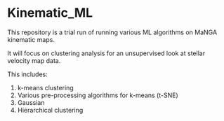 # Kinematic_ML
This repository is a trial run of running various ML algorithms on MaNGA kinematic maps.

It will focus on clustering analysis for an unsupervised look at stellar velocity map data.

This includes:
1) k-means clustering
2) Various pre-processing algorithms for k-means (t-SNE)
3) Gaussian 
4) Hierarchical clustering